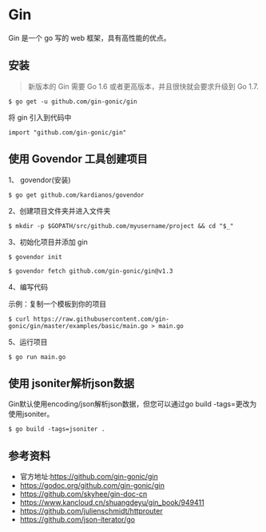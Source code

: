 # Gin
 Gin 是一个 go 写的 web 框架，具有高性能的优点。
 
 ## 安装
 > 新版本的 Gin 需要 Go 1.6 或者更高版本，并且很快就会要求升级到 Go 1.7.
 ```
 $ go get -u github.com/gin-gonic/gin
 ```
 将 gin 引入到代码中
 ```
 import "github.com/gin-gonic/gin"
 ```
## 使用 Govendor 工具创建项目
1、 govendor(安装)
```
$ go get github.com/kardianos/govendor
```
2、创建项目文件夹并进入文件夹
```
$ mkdir -p $GOPATH/src/github.com/myusername/project && cd "$_"
```
3、初始化项目并添加 gin
```
$ govendor init

$ govendor fetch github.com/gin-gonic/gin@v1.3
```
4、编写代码

示例：复制一个模板到你的项目
```
$ curl https://raw.githubusercontent.com/gin-gonic/gin/master/examples/basic/main.go > main.go
```
5、运行项目
```
$ go run main.go
```
## 使用 jsoniter解析json数据
Gin默认使用encoding/json解析json数据，但您可以通过go build -tags=更改为使用jsoniter。
```
$ go build -tags=jsoniter .
```
## 参考资料
 * 官方地址:https://github.com/gin-gonic/gin
 * https://godoc.org/github.com/gin-gonic/gin
 * https://github.com/skyhee/gin-doc-cn
 * https://www.kancloud.cn/shuangdeyu/gin_book/949411
 * https://github.com/julienschmidt/httprouter
 * https://github.com/json-iterator/go